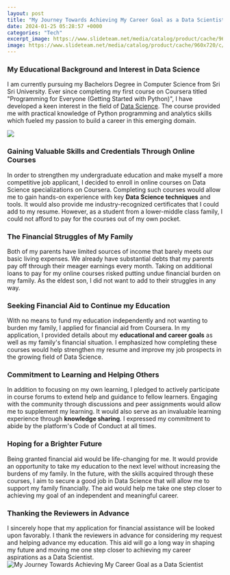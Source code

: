 ```yaml
---
layout: post
title: "My Journey Towards Achieving My Career Goal as a Data Scientist"
date: 2024-01-25 05:28:57 +0000
categories: "Tech"
excerpt_image: https://www.slideteam.net/media/catalog/product/cache/960x720/c/a/career_journey_path_of_data_scientist_executive_slide01.jpg
image: https://www.slideteam.net/media/catalog/product/cache/960x720/c/a/career_journey_path_of_data_scientist_executive_slide01.jpg
---
```


### My Educational Background and Interest in Data Science
I am currently pursuing my Bachelors Degree in Computer Science from Sri Sri University. Ever since completing my first course on Coursera titled "Programming for Everyone (Getting Started with Python)", I have developed a keen interest in the field of [Data Science](https://store.fi.io.vn/xmas-matching-outfits-for-holiday-poodle-dog-christmas-tree-2). The course provided me with practical knowledge of Python programming and analytics skills which fueled my passion to build a career in this emerging domain.

![](https://www.vskills.in/certification/blog/wp-content/uploads/2020/02/What-is-the-career-path-for-Data-Scientist.jpg)
### Gaining Valuable Skills and Credentials Through Online Courses  
In order to strengthen my undergraduate education and make myself a more competitive job applicant, I decided to enroll in online courses on Data Science specializations on Coursera. Completing such courses would allow me to gain hands-on experience with key **Data Science techniques** and tools. It would also provide me industry-recognized certificates that I could add to my resume. However, as a student from a lower-middle class family, I could not afford to pay for the courses out of my own pocket.
### The Financial Struggles of My Family
Both of my parents have limited sources of income that barely meets our basic living expenses. We already have substantial debts that my parents pay off through their meager earnings every month. Taking on additional loans to pay for my online courses risked putting undue financial burden on my family. As the eldest son, I did not want to add to their struggles in any way.
### Seeking Financial Aid to Continue my Education  
With no means to fund my education independently and not wanting to burden my family, I applied for financial aid from Coursera. In my application, I provided details about my **educational and career goals** as well as my family's financial situation. I emphasized how completing these courses would help strengthen my resume and improve my job prospects in the growing field of Data Science.  
### Commitment to Learning and Helping Others
In addition to focusing on my own learning, I pledged to actively participate in course forums to extend help and guidance to fellow learners. Engaging with the community through discussions and peer assignments would allow me to supplement my learning. It would also serve as an invaluable learning experience through **knowledge sharing**. I expressed my commitment to abide by the platform's Code of Conduct at all times.
### Hoping for a Brighter Future
Being granted financial aid would be life-changing for me. It would provide an opportunity to take my education to the next level without increasing the burdens of my family. In the future, with the skills acquired through these courses, I aim to secure a good job in Data Science that will allow me to support my family financially. The aid would help me take one step closer to achieving my goal of an independent and meaningful career. 
### Thanking the Reviewers in Advance
I sincerely hope that my application for financial assistance will be looked upon favorably. I thank the reviewers in advance for considering my request and helping advance my education. This aid will go a long way in shaping my future and moving me one step closer to achieving my career aspirations as a Data Scientist.
![My Journey Towards Achieving My Career Goal as a Data Scientist](https://www.slideteam.net/media/catalog/product/cache/960x720/c/a/career_journey_path_of_data_scientist_executive_slide01.jpg)
